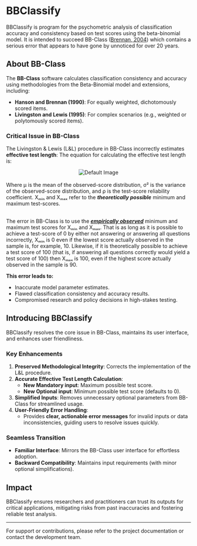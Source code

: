 # BBClassify

BBClassify is program for the psychometric analysis of classification accuracy and consistency based on test scores using the beta-binomial model. It is intended to succeed BB-Class ([Brennan, 2004](https://brennancrickgenova.org/classification-decision-consistency-programs/)) which contains a serious error that appears to have gone by unnoticed for over 20 years.

## About BB-Class

The **BB-Class** software calculates classification consistency and accuracy using methodologies from the Beta-Binomial model and extensions, including:
- **Hanson and Brennan (1990)**: For equally weighted, dichotomously scored items.
- **Livingston and Lewis (1995)**: For complex scenarios (e.g., weighted or polytomously scored items).

### Critical Issue in BB-Class
The Livingston & Lewis (L&L) procedure in BB-Class incorrectly estimates **effective test length**:
The equation for calculating the effective test length is:

<div align="center">
<picture>
   <source srcset="https://quicklatex.com/cache3/ab/ql_f6ece2871c700a2a20c15f863bd48dab_l3.png" media="(prefers-color-scheme: light)">
   <source srcset="https://quicklatex.com/cache3/bc/ql_1f22e5b3830a792b9090b035feb729bc_l3.png" media="(prefers-color-scheme: dark)">
   <img src="https://quicklatex.com/cache3/ab/ql_f6ece2871c700a2a20c15f863bd48dab_l3.png" alt="Default Image">
</picture>
</div>
<br>
Where μ is the mean of the observed-score distribution, σ² is the variance of the observed-score distribution, and ρ is the test-score reliability coefficient. Xₘᵢₙ and Xₘₐₓ refer to the <u></u><i><b>theoretically possible</b></i></u> minimum and maximum test-scores.<br><br>
 
The error in BB-Class is to use the <u><i><b>empirically observed</b></i></u> minimum and maximum test scores for Xₘᵢₙ and Xₘₐₓ. That is as long as it is possible to achieve a test-score of 0 by either not answering or answering all questions incorrectly, Xₘᵢₙ is 0 even if the lowest score actually observed in the sample is, for example, 10. Likewise, if it is theoretically possible to achieve a test score of 100 (that is, if answering all questions correctly would yield a test score of 100) then Xₘₐₓ is 100, even if the highest score actually observed in the sample is 90. 

**This error leads to:**
- Inaccurate model parameter estimates.
- Flawed classification consistency and accuracy results.
- Compromised research and policy decisions in high-stakes testing.

## Introducing BBClassify

BBClassify resolves the core issue in BB-Class, maintains its user interface, and enhances user friendliness.

### Key Enhancements  
1. **Preserved Methodological Integrity**: Corrects the implementation of the L&L procedure.  
2. **Accurate Effective Test Length Calculation**:  
   - **New Mandatory input**: Maximum possible test score.  
   - **New Optional input**: Minimum possible test score (defaults to 0).
3. **Simplified Inputs**: Removes unnecessary optional parameters from BB-Class for streamlined usage.  
4. **User-Friendly Error Handling**:  
   - Provides **clear, actionable error messages** for invalid inputs or data inconsistencies, guiding users to resolve issues quickly.

### Seamless Transition
- **Familiar Interface**: Mirrors the BB-Class user interface for effortless adoption.  
- **Backward Compatibility**: Maintains input requirements (with minor optional simplifications).  

## Impact
BBClassify ensures researchers and practitioners can trust its outputs for critical applications, mitigating risks from past inaccuracies and fostering reliable test analysis.

---

For support or contributions, please refer to the project documentation or contact the development team.
